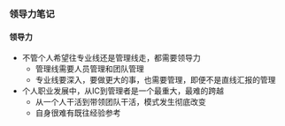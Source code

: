 ### 领导力笔记

#### 领导力

- 不管个人希望往专业线还是管理线走，都需要领导力
    - 管理线需要人员管理和团队管理
    - 专业线要深入，要做更大的事，也需要管理，即便不是直线汇报的管理
- 个人职业发展中，从IC到管理者是一个最重大，最难的跨越
    - 从一个人干活到带领团队干活，模式发生彻底改变
    - 自身很难有既往经验参考
